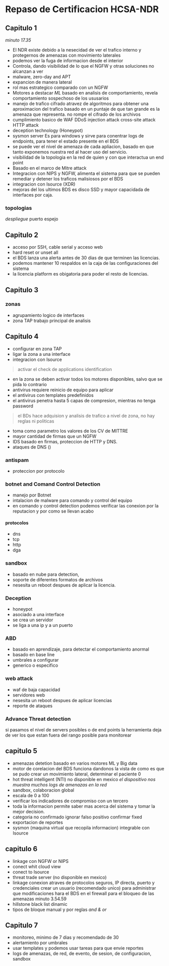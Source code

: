 # Repaso de Certificacion HCSA-NDR
## Capitulo 1 
*minuto 17.35*
* El NDR existe debido a la nesecidad de ver el trafico interno y protegernos de amenazas con movimiento laterales
* podemos ver la fuga de informacion desde el interior
* Controla, dando visibilidad de lo que el NGFW y otras soluciones no alcanzan a ver
* malware, zero-day and APT
* expancion de manera lateral
* rol mas estrategico comparado con un NGFW
* Motores a destacar *ML* basado en analisis de comportamiento, revela comportamiento sospechoso de los ususarios
* manejo de trafico cifrado atravez de algoritmos para obtener una aproximacion del trafico 
	basado en un puntaje de que tan grande es la amenaza que representa.
	no rompe el cifrado de los archivos
* cumplimiento basico de WAF
	DDoS
	injection attack
	cross-site attack
	HTTP attack
* deception technology (Honeypot)
* sysmon server
	Es para windows y sirve para conentrar logs de endpoints, para tener el estado presente en el BDS
* se puede ver el nivel de amenaza de cada apliacion, basado en que tanto exponemos nuestra red al hacer uso del servicio.
* visibilidad de la topologia en la red de quien y con que interactua un end point
* Basado en el marco de Mitre attack
* Integracion con NIPS y NGFW, alimenta el sistema para que se pueden remediar y detener los traficos malisiosos por el BDS
* integracion con Isource (XDR) 
* mejoras del los ultimos BDS es disco SSD y mayor capacidada de interfaces por caja.
### topologias
*despliegue* puerto espejo

## Capitulo 2
* acceso por SSH, cable serial y acceso web
* hard reset or unset all 
* el BDS lanza una alerta antes de 30 dias de que terminen las licencias.
* podemos mantener 10 respaldos en la caja de las configuraciones del sistema
* la licencia platform es obigatoria para poder el resto de licencias.

## Capitulo 3
### zonas
* agrupamiento logico de interfaces
* zona TAP trabajo principal de analisis

## Capitulo 4
* configurar en zona TAP
* ligar la zona a una interface
* integracion con Isource 
> activar el check de applications identification 
* en la zona se deben activar todos los motores disponibles, salvo que se pida lo contrario
* antivirus requiere reinicio de equipo para aplicar
* el antivirus con templates predefinidos
* el antivirus penetra hasta 5 capas de compresion, mientras no tenga password
> el BDs hace adquision y  analisis de trafico a nivel de zona, no hay reglas ni politicas 
* toma como parametro los valores de  los CV de MITTRE
* mayor cantidad de firmas que un NGFW 
* IDS basado en firmas, proteccion de HTTP y DNS.
* ataques de DNS ()
### antispam
* proteccion por protocolo
### botnet and Comand Control Detection
* manejo por Botnet
* intalacion de malware para comando y control del equipo
* en comando y control detection podemos verificar las conexion por la reputacion y por como se llevan acabo
#### protocolos
* dns
* tcp
* http 
* dga
### sandbox
* basado en nube para detection, 
* soporte de diferentes formatos de archivos
* nesesita un reboot despues de aplicar la licencia.
### Deception
* honeypot
* asociado a una interface
* se crea un servidor
* se liga a una ip y a un puerto
### ABD
* basado en aprendizaje, para detectar el comportamiento anormal
* basado en base line
* umbrales a configurar
* generico o especifico
### web attack
* waf de baja capacidad
* servidores web
* nesesita un reboot despues de aplicar licencias
* reporte de ataques 
### Advance Threat detection
si pasamos el nivel de servers posibles o de end points
	 la herramienta deja de ver los que estan fuera del rango posible para monitorear
## capitulo 5
* amenazas
	detetion basado en varios motores
	ML y Big data
* motor de corelacion del BDS funciona dandonos la vista de como es que se pudo crear un movimiento lateral, determinar el paciente 0
* hot threat intelligent (NTI) no disponible en mexico
*el dispositivo nos muestra muchos logs de amenazas en la red*
* sandbox, colaboracion global
* escala de 0 a 100
* verificar los indicadores de compromiso con un tercero 
* toda la informacion permite saber mas acerca del sistema y tomar la mejor decision.
* categoria
	no confirmado
	ignorar
	falso positivo
	confirmar
	fixed
* exportacion de reportes
* sysmon (maquina virtual que recopila informacion) integrable con Isource

## capitulo 6
* linkage con NGFW or NIPS
* conect whit cloud view
* conect to Isource 
* threat trade server (no disponible en mexico) 
* linkage
	conexion atraves de protocolos seguros, IP directa, puerto y credenciales
	crear un usuario (recomendado unico) para administrar que modificaciones hara el BDS en el firewall para el bloqueo de las amenazas
minuto 3.54.59
* hillstone black list dinamic
* tipos de bloque manual y por reglas *and & or*

## Capitulo 7
* monitoreo, minimo de 7 dias y recomendado de 30
* alertamiento por umbrales
* usar templates y podemos usar tareas para que envie reportes
* logs de amenazas, de red, de evento, de sesion, de configuracion, sandbox
